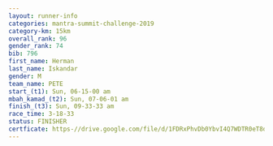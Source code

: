 ```yaml
---
layout: runner-info 
categories: mantra-summit-challenge-2019 
category-km: 15km 
overall_rank: 96
gender_rank: 74
bib: 796
first_name: Herman
last_name: Iskandar
gender: M
team_name: PETE
start_(t1): Sun, 06-15-00 am
mbah_kamad_(t2): Sun, 07-06-01 am
finish_(t3): Sun, 09-33-33 am
race_time: 3-18-33
status: FINISHER
certficate: https-//drive.google.com/file/d/1FDRxPhvDb0YbvI4Q7WDTR0eT8dxtA7r0/view?usp=sharing
---
```

